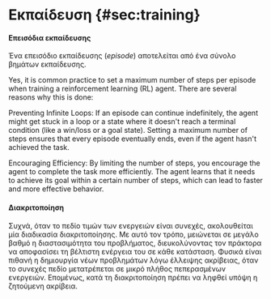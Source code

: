 # Εκπαίδευση {#sec:training}

#### Επεισόδια εκπαίδευσης

Ένα επεισόδιο εκπαίδευσης (*episode*) αποτελείται από ένα σύνολο βημάτων εκπαίδευσης. 

Yes, it is common practice to set a maximum number of steps per episode when training a reinforcement learning (RL) agent. There are several reasons why this is done:

Preventing Infinite Loops: If an episode can continue indefinitely, the agent might get stuck in a loop or a state where it doesn't reach a terminal condition (like a win/loss or a goal state). Setting a maximum number of steps ensures that every episode eventually ends, even if the agent hasn't achieved the task.

Encouraging Efficiency: By limiting the number of steps, you encourage the agent to complete the task more efficiently. The agent learns that it needs to achieve its goal within a certain number of steps, which can lead to faster and more effective behavior.


#### Διακριτοποίηση

Συχνά, όταν το πεδίο τιμών των
ενεργειών είναι συνεχές, ακολουθείται μία διαδικασία διακριτοποίησης. Με αυτό τον
τρόπο, μειώνεται σε μεγάλο βαθμό η διαστασιμότητα του προβλήματος,
διευκολύνοντας τον πράκτορα να αποφασίσει τη βέλτιστη ενέργεια του σε κάθε
κατάσταση. Φυσικά είναι πιθανή η δημιουργία νέων προβλημάτων λόγω έλλειψης
ακρίβειας, όταν το συνεχές πεδίο μετατρέπεται σε μικρό πλήθος πεπερασμένων
ενεργειών. Επομένως, κατά τη διακριτοποίηση πρέπει να ληφθεί υπόψη η ζητούμενη
ακρίβεια.
